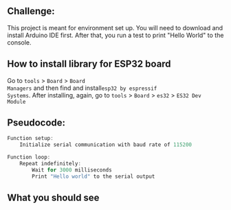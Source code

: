 ## Challenge:

This project is meant for environment set up. You will need to download and install Arduino IDE first. After that, you run a test to print "Hello World" to the console.

## How to install library for ESP32 board

Go to <code>tools</code> > <code>Board</code> > <code>Board Managers</code> and then find and install<code>esp32 by espressif Systems</code>. After installing, again, go to <code>tools</code> > <code>Board</code> > <code>es32</code> > <code>ES32 Dev Module</code>


## Pseudocode:

```cpp
Function setup:
    Initialize serial communication with baud rate of 115200

Function loop:
    Repeat indefinitely:
        Wait for 3000 milliseconds
        Print "Hello world" to the serial output
```
## What you should see
